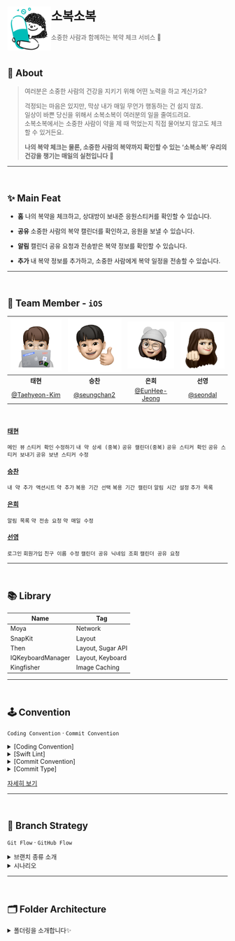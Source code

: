 # 소복소복<img src="./Asset/sobok-logo.png" align=left width=100>

> 소중한 사람과 함께하는 복약 체크 서비스 💊

<br />

## 💭 About

> 여러분은 소중한 사람의 건강을 지키기 위해 어떤 노력을 하고 계신가요?  
> 
> 걱정되는 마음은 있지만, 막상 내가 매일 무언가 행동하는 건 쉽지 않죠.  
> 일상이 바쁜 당신을 위해서 소복소복이 여러분의 일을 줄여드려요.  
> 소복소복에서는 소중한 사람이 약을 제 때 먹었는지 직접 물어보지 않고도 체크할 수 있거든요.  
> 
> **나의 복약 체크는 물론, 소중한 사람의 복약까지 확인할 수 있는 ‘소복소복’**
> **우리의 건강을 챙기는 매일의 실천입니다** 🙂

---

<br />

## ✨ Main Feat

- **홈** 
나의 복약을 체크하고, 상대방이 보내준 응원스티커를 확인할 수 있습니다.

- **공유** 
소중한 사람의 복약 캘린더를 확인하고, 응원을 보낼 수 있습니다.

- **알림**
캘린더 공유 요청과 전송받은 복약 정보를 확인할 수 있습니다.

- **추가** 
내 복약 정보를 추가하고, 소중한 사람에게 복약 일정을 전송할 수 있습니다.


---

<br />

## 🍎 Team Member - `iOS`

|<img src="./Asset/태현.png" width=200>|<img src="./Asset/승찬.png" width=200>|<img src="./Asset/은희.png" width=200>|<img src="./Asset/선영.png" width=200>|
|:--:|:--:|:--:|:--:|
|**태현**|**승찬**|**은희**|**선영**|
|[@Taehyeon-Kim](https://github.com/Taehyeon-Kim)|[@seungchan2](https://github.com/seungchan2)|[@EunHee-Jeong](https://github.com/EunHee-Jeong)|[@seondal](https://github.com/seondal)|

<br />

#### [태현](https://github.com/Taehyeon-Kim)
`메인 뷰` `스티커 확인` `수정하기` `내 약 상세 (중복)` `공유 캘린더(중복)` `공유 스티커 확인` `공유 스티커 보내기` `공유 보낸 스티커 수정`

#### [승찬](https://github.com/seungchan2)
`내 약 추가 액션시트` `약 추가` `복용 기간 선택` `복용 기간 캘린더` `알림 시간 설정` `추가 목록`

#### [은희](https://github.com/EunHee-Jeong)
`알림 목록` `약 전송 요청` `약 매일 수정`

#### [선영](https://github.com/seondal)
`로그인` `회원가입` `친구 이름 수정` `캘린더 공유 닉네임 조회` `캘린더 공유 요청`

---

<br />

## 📚 Library

| Name | Tag |
| --- | --- |
| Moya | Network |
| SnapKit | Layout |
| Then | Layout, Sugar API     |
| IQKeyboardManager | Layout, Keyboard |
| Kingfisher | Image Caching | 

---

<br />

## 🕹 Convention

`Coding Convention` · `Commit Convention`

<details markdown="1">
<summary>[Coding Convention]</summary>

### 📍 MARK 주석

```
// MARK: - Properties
// MARK: - @IBOutlet Properties
// MARK: - @IBAction Properties
// MARK: - View Life Cycle viewDidLoad(), viewWillAppear(_:) …
// MARK: - Functions
// MARK: - Extensions
// MARK: - UITableViewDataSource
// MARK: - UITableViewDelegate 프로토콜들 Extension 으로 빼기
```
---

### 📍 함수 네이밍

**`서버통신`**

서비스함수명 + WithAPI

**`IBAction`**

동사원형 + 목적어
ex) touchBackButton

**`뷰 전환`**

pop, push, present, dismiss
동사 + To + 목적지 뷰 (다음에 보일 뷰)
( dismiss는 dismiss + 현재 뷰 )

**`데이터 다루기`**
- 데이터 파싱 - parse + 모델 + 결과물   
    parseDiaryUserID    
    sort소확행
    
**`초기세팅`**
- init + 목적어
ex) initPickerView

**`hidden unhidden`**
- show + 목적어
- hide + 목적어

**`뷰 UI 관련`**
- 동사원형 + 목적어

**`애니메이션`**
- 동사원형 + 목적어 + WithAnimation
- showButtonsWithAnimation

**`register`**
- register + 목적어
- registerXib

**`권한 위임`**
- setDelegation()
- assignDelegation()

**`subview로 붙이기`**
- attatch

**`프로토콜`**
- 뷰 이름 + View + Protocol

---

### 📍 파일명 네이밍

**@IBOutlet Properties - 프로퍼티 종류 뒤에 다 쓰기 (줄임말 X)**

ex) emailTextField(O) emailTF(X)  
      loginButton(O)

**뷰 컨트롤러 파일 만들 때 뒤에 ViewController 다 쓰기 (VC (X))**

파일명 첫 글자는 대문자  
Enum 등은 첫 글자 대문자  
변수 첫 글자는 소문자
</details>


<details markdown="2">
<summary>[Swift Lint]</summary>

```
disabled_rules:
- line_length
- trailing_whitespace
- orphaned_doc_comment
- nesting
- function_body_length

opt_in_rules:
- anyobject_protocol
- let_var_whitespace

included:

excluded:
- SobokSobok/Application # AppDelegate, SceneDelegate 파일 무시
- SobokSobok/Common/NameSpace

identifier_name:
  excluded:
    - id

force_cast:
    warning              # 강제 캐스팅은 error에서 warning으로 변경

```
</details>

<details markdown="3">
<summary>[Commit Convention]</summary>

```
💊 [소복소복 Commit Message Template]
✅ [커밋 타입] 내용 (#이슈번호) 형식으로 작성
✅ ex. [Feat] 로그인 뷰 구현 (#1)
✅ 제목(title)을 아랫줄에 작성
✅ 최대 50글자, 제목 끝에 마침표 금지, 무엇을 했는지 명확하게 작성

########################
# ✅ 본문(body)을 아랫줄에 작성

########################
# ✅ 꼬릿말(footer)을 아랫줄에 작성

########################
```
</details>
 
<details markdown="3">
<summary>[Commit Type]</summary>

  > 🚨 총 9개의 커밋 타입으로 구분한다.
  
  [Docs]   문서 작성 및 수정 작업(README 등)
  [Add]    기능이 아닌 것 생성 및 추가 작업(파일·익스텐션·프로토콜 등)
  [Feat]   새로운 기능 추가 작업
  [Style]  UI 관련 작업(UI 컴포넌트, Xib 파일, 컬러·폰트 작업 등)
  [Fix]    에러 및 버그 수정, 기능에 대한 수정 작업
  [Edit]   Fix가 아닌 모든 수정 작업(주석, 파일 및 폴더 위치, 코드 스타일 등)
  [Del]    파일, 에셋 등 삭제 작업
  [Set]    세팅 관련 작업
  [Test]   테스트 관련 작업
  
</details>

[자세히 보기](https://baejiann120.notion.site/Convention-334f61e9e0a94f02abf4b4ebc979bbf3)
 
---

<br />

## 🐾 Branch Strategy

`Git Flow` · `GitHub Flow`

<details markdown="1">
<summary>브랜치 종류 소개</summary>

`develop` - default 
- protected → 승인 받아야만 merge 가능

`feature`
- feature/#이슈번호
- feature/#1

</details>

<details markdown="1">
<summary>시나리오</summary>

> 1️⃣ **Issue**
> 1. 이슈생성

> 2️⃣ **Branch**
> - ex. feature/#16

> 3️⃣ **Pull request**
> 1. reviewer → 4명
> 2. 4명 중 2명이 승인(approve)을 해야 merge 가능

> 4️⃣ **Code Review**
> 1. 수정 요청
> 2. 대상자(작업자)가 수정을 하고 다시 커밋을 날림
> 3. 수정 반영하고 답글로 커밋로그 남기기
>    - 수정사항은 커밋번호로 남기기

> 5️⃣ **merge**
> 1. 팀원 호출
> 2. 간단한 리뷰, 피드백, 회의 마친 후
> 3. 다 같이 보는 자리에서 합칠 수 있도록 하기

</details>

---

<br />

## 🗂 Folder Architecture

<details markdown="1">
<summary>폴더링을 소개합니다✨</summary>

- 🗂 Application (Application Layer에 해당하는 그룹)

    - AppDelegate.swift
    - SceneDelegate.swift
- 🗂 Common
    - 🗂 DesignSystem (ex. `Component`, `FontConverter`, `etc.`)
    - 🗂 NameSpace (ex. `Font`, `Color`, `Image`, `Xib`, `Text`, `etc.`)
    - 🗂 Extension (EasyKit에 없고 프로젝트 내에서 필요한 Extension)
    - 🗂 Protocol
- 🗂 Data
    - 🗂 Mock (Mock, Stub용으로 사용할 json 파일)
    - 🗂 Model (일반 Model)
    - 🗂 DTO (네트워크 통신용 Model)
- 🗂 Presentation
    - 🗂 Common (공통 VC)
    
        - BaseViewController
        - Navigation
        - TabBarController
    - 🗂 Splash (뷰)
    
        - SplashViewController.xib
        - SplashViewController.swift
        - 🗂 ViewModel
        - 🗂 Cell
        - 🗂 View
    - SignIn
    - SignUp
    - ...
- 🗂 Resource
    - Launch.storyboard
    - 🗂 Gif (Lottie용이 있다면 gif 파일 그룹)
    - 🗂 Font (font 파일 그룹)
    - 🗂 Assets.xcassets (`AppIcon`)
    
        - AppIcon
    - 🗂 Color.xcassets (`컬러값`)
    - 🗂 Image.xcassets (`이미지`, `아이콘`)
    
        - 에셋 추가
- 🗂 Service
    - 🗂 Network (`json 폼 회의`)
    
        - BaseRequest
        - BaseResponse
    - 🗂 Parser (Converter)
    
        - MockParser.swift
    - 🗂 Result (네트워크 통신 결과)
    
        - NetworkResult
- 🗂 Support(s)
    - 🗂 Script (스크립트 )
    - Info.plist

</details>
